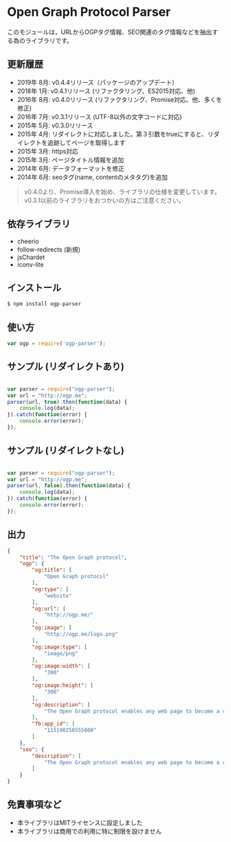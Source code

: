 # Open Graph Protocol Parser

このモジュールは，URLからOGPタグ情報、SEO関連のタグ情報などを抽出する為のライブラリです。

## 更新履歴

* 2019年 8月: v0.4.4リリース（パッケージのアップデート）
* 2018年 1月: v0.4.1リリース (リファクタリング、ES2015対応、他)
* 2016年 8月: v0.4.0リリース (リファクタリング、Promise対応、他、多くを修正)
* 2016年 7月: v0.3.1リリース (UTF-8以外の文字コードに対応)
* 2015年 5月: v0.3.0リリース
* 2015年 4月: リダイレクトに対応しました。第３引数をtrueにすると、リダイレクトを追跡してページを取得します
* 2015年 3月: https対応
* 2015年 3月: ページタイトル情報を追加
* 2014年 6月: データフォーマットを修正
* 2014年 6月: seoタグ(name, contentのメタタグ)を追加


> v0.4.0より、Promise導入を始め、ライブラリの仕様を変更しています。
> v0.3.1以前のライブラリをおつかいの方はご注意ください。

## 依存ライブラリ

* cheerio
* follow-redirects (新規)
* jsChardet
* iconv-lite

## インストール

```bash
$ npm install ogp-parser
```

## 使い方

```javascript
var ogp = require('ogp-parser');
```

## サンプル (リダイレクトあり)

```javascript

var parser = require("ogp-parser");
var url = "http://ogp.me";
parser(url, true).then(function(data) {
	console.log(data);
}).catch(function(error) {
	console.error(error);
});

```

## サンプル (リダイレクトなし)

```javascript

var parser = require("ogp-parser");
var url = "http://ogp.me";
parser(url, false).then(function(data) {
	console.log(data);
}).catch(function(error) {
	console.error(error);
});

```

## 出力

```json
{
    "title": "The Open Graph protocol",
    "ogp": {
        "og:title": [
            "Open Graph protocol"
        ],
        "og:type": [
            "website"
        ],
        "og:url": [
            "http://ogp.me/"
        ],
        "og:image": [
            "http://ogp.me/logo.png"
        ],
        "og:image:type": [
            "image/png"
        ],
        "og:image:width": [
            "300"
        ],
        "og:image:height": [
            "300"
        ],
        "og:description": [
            "The Open Graph protocol enables any web page to become a rich object in a social graph."
        ],
        "fb:app_id": [
            "115190258555800"
        ]
    },
    "seo": {
        "description": [
            "The Open Graph protocol enables any web page to become a rich object in a social graph."
        ]
    }
}

```

## 免責事項など

* 本ライブラリはMITライセンスに設定しました
* 本ライブラリは商用での利用に特に制限を設けません
